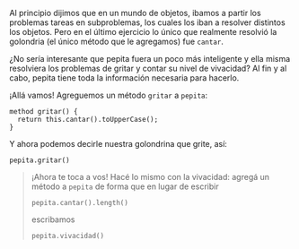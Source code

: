 Al principio dijimos que en un mundo de objetos, ibamos a partir los problemas tareas en subproblemas, los cuales los iban a resolver distintos los objetos. Pero en el último ejercicio lo único que realmente resolvió la golondria (el único método que le agregamos) fue `cantar`.

¿No sería interesante que pepita fuera un poco más inteligente y ella misma resolviera los problemas de gritar y contar su nivel de vivacidad? Al fin y al cabo, pepita tiene toda la información necesaria para hacerlo.

¡Allá vamos! Agreguemos un método `gritar` a `pepita`:

```wollok
method gritar() {
  return this.cantar().toUpperCase();
}
```

Y ahora podemos decirle nuestra golondrina que grite, así:

```wollok
pepita.gritar()
```

> ¡Ahora te toca a vos! Hacé lo mismo con la vivacidad: agregá un método a `pepita` de forma que en lugar de escribir
>
>```wollok
>pepita.cantar().length()
>```
>
>escribamos
>
>```wollok
>pepita.vivacidad()
>```
